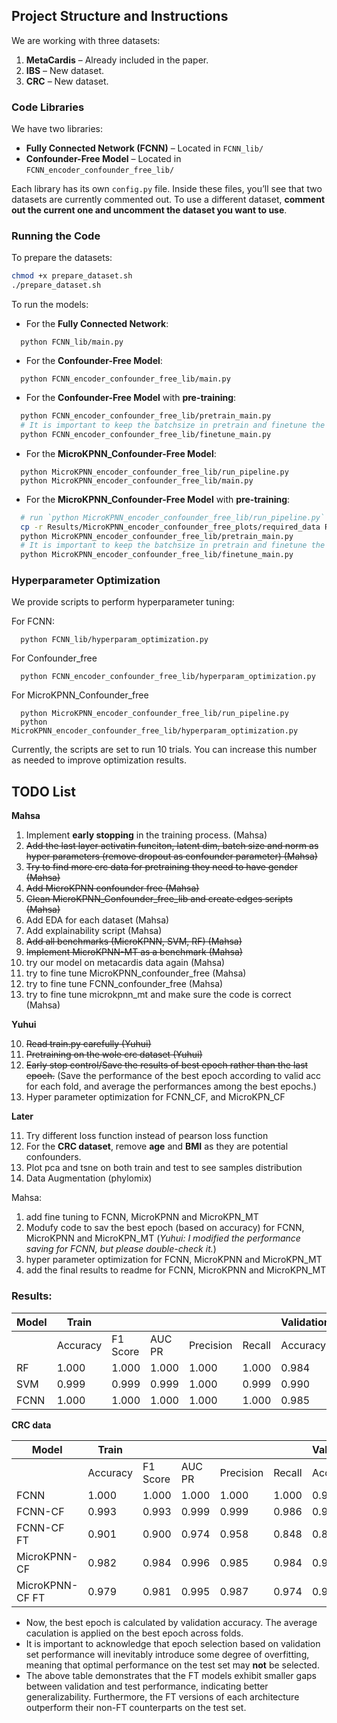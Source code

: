 ## Project Structure and Instructions

We are working with three datasets:

1. **MetaCardis** – Already included in the paper.
2. **IBS** – New dataset.
3. **CRC** – New dataset.

### Code Libraries

We have two libraries:

- **Fully Connected Network (FCNN)** – Located in `FCNN_lib/`
- **Confounder-Free Model** – Located in `FCNN_encoder_confounder_free_lib/`

Each library has its own `config.py` file. Inside these files, you’ll see that two datasets are currently commented out. To use a different dataset, **comment out the current one and uncomment the dataset you want to use**.

### Running the Code

To prepare the datasets: 

```bash
chmod +x prepare_dataset.sh
./prepare_dataset.sh
```

To run the models:

- For the **Fully Connected Network**:
```
  python FCNN_lib/main.py
```

- For the **Confounder-Free Model**:
```
  python FCNN_encoder_confounder_free_lib/main.py
```

- For the **Confounder-Free Model** with **pre-training**:
```bash
  python FCNN_encoder_confounder_free_lib/pretrain_main.py
  # It is important to keep the batchsize in pretrain and finetune the same. 
  python FCNN_encoder_confounder_free_lib/finetune_main.py
```

- For the **MicroKPNN_Confounder-Free Model**: 
```
  python MicroKPNN_encoder_confounder_free_lib/run_pipeline.py
  python MicroKPNN_encoder_confounder_free_lib/main.py
```

- For the **MicroKPNN_Confounder-Free Model** with **pre-training**:
```bash
  # run `python MicroKPNN_encoder_confounder_free_lib/run_pipeline.py` first
  cp -r Results/MicroKPNN_encoder_confounder_free_plots/required_data Results/MicroKPNN_encoder_confounder_free_finetune_plots/
  python MicroKPNN_encoder_confounder_free_lib/pretrain_main.py
  # It is important to keep the batchsize in pretrain and finetune the same. 
  python MicroKPNN_encoder_confounder_free_lib/finetune_main.py
```

### Hyperparameter Optimization
We provide scripts to perform hyperparameter tuning:

For FCNN:
```
  python FCNN_lib/hyperparam_optimization.py
```

For Confounder_free
```
  python FCNN_encoder_confounder_free_lib/hyperparam_optimization.py
```

For MicroKPNN_Confounder_free
```
  python MicroKPNN_encoder_confounder_free_lib/run_pipeline.py
  python MicroKPNN_encoder_confounder_free_lib/hyperparam_optimization.py
```

Currently, the scripts are set to run 10 trials. You can increase this number as needed to improve optimization results.

## TODO List

**Mahsa**

1. Implement **early stopping** in the training process. (Mahsa)
2. ~~Add the last layer activatin funciton, latent dim, batch size and norm as hyper parameters (remove dropout as confounder parameter) (Mahsa)~~
3. ~~Try to find more crc data for pretraining they need to have gender (Mahsa)~~
4. ~~Add MicroKPNN confounder free (Mahsa)~~
5. ~~Clean MicroKPNN_Confounder_free_lib and create edges scripts (Mahsa)~~
6. Add EDA for each dataset (Mahsa)
7. Add explainability script (Mahsa)
8. ~~Add all benchmarks (MicroKPNN, SVM, RF) (Mahsa)~~
9. ~~Implement MicroKPNN-MT as a benchmark (Mahsa)~~
10. try our model on metacardis data again (Mahsa)
11. try to fine tune MicroKPNN_confounder_free (Mahsa)
12. try to fine tune FCNN_confounder_free (Mahsa)
13. try to fine tune microkpnn_mt and make sure the code is correct (Mahsa)

**Yuhui**

10. ~~Read train.py carefully (Yuhui)~~
11. ~~Pretraining on the wole crc dataset (Yuhui)~~
12. ~~Early stop control/Save the results of best epoch rather than the last epoch.~~ (Save the performance of the best epoch according to valid acc for each fold, and average the performances among the best epochs.)
13. Hyper parameter optimization for FCNN_CF, and MicroKPN_CF

**Later**

11. Try different loss function instead of pearson loss function
13. For the **CRC dataset**, remove **age** and **BMI** as they are potential confounders.
14. Plot pca and tsne on both train and test to see samples distribution
15. Data Augmentation (phylomix)


Mahsa:
1. add fine tuning to FCNN, MicroKPNN and MicroKPN_MT
2. Modufy code to sav the best epoch (based on accuracy) for FCNN, MicroKPNN and MicroKPN_MT (*Yuhui: I modified the performance saving for FCNN, but please double-check it.*)
3. hyper parameter optimization for FCNN, MicroKPNN and MicroKPN_MT
4. add the final results to readme for FCNN, MicroKPNN and MicroKPN_MT



### Results:

| Model | Train     |           |           |           |           | Validation |           |           |           |           | Test      |           |           |           |           |
|-------|-----------|-----------|-----------|-----------|-----------|------------|-----------|-----------|-----------|-----------|-----------|-----------|-----------|-----------|-----------|
|       | Accuracy  | F1 Score  | AUC PR    | Precision | Recall    | Accuracy   | F1 Score  | AUC PR    | Precision | Recall    | Accuracy  | F1 Score  | AUC PR    | Precision | Recall    |
| RF    | 1.000     | 1.000     | 1.000     | 1.000     | 1.000     | 0.984      | 0.985     | 0.999     | 0.986     | 0.986     | 0.683     | 0.732     | 0.838     | 0.686     | 0.786     |
| SVM   | 0.999     | 0.999     | 0.999     | 1.000     | 0.999     | 0.990      | 0.991     | 0.999     | 0.993     | 0.989     | 0.654     | 0.711     | 0.796     | 0.660     | 0.771     |
| FCNN  | 1.000     | 1.000     | 1.000     | 1.000     | 1.000     | 0.985      | 0.987     | 0.999     | 0.982     | 0.993     | 0.667     | 0.712     | 0.794     | 0.677     | 0.751     |

**CRC data**

| Model           | Train     |           |           |           |           | Validation |           |           |           |           | Test      |           |           |           |           |
|-----------------|-----------|-----------|-----------|-----------|-----------|------------|-----------|-----------|-----------|-----------|-----------|-----------|-----------|-----------|-----------|
|                 | Accuracy  | F1 Score  | AUC PR    | Precision | Recall    | Accuracy   | F1 Score  | AUC PR    | Precision | Recall    | Accuracy  | F1 Score  | AUC PR    | Precision | Recall    |
| FCNN            | 1.000     | 1.000     | 1.000     | 1.000     | 1.000     | 0.989      | 0.991     | 0.999     | 0.990     | 0.992     | 0.607     | 0.713     | **0.799** | 0.609     | 0.861     |
| FCNN-CF         | 0.993     | 0.993     | 0.999     | 0.999     | 0.986     | 0.985      | 0.986     | 0.996     | 0.990     | 0.981     | 0.593     | 0.707     | 0.734     | 0.597     | **0.865** |
| FCNN-CF FT      | 0.901     | 0.900     | 0.974     | 0.958     | 0.848     | 0.863      | 0.863     | 0.952     | 0.919     | 0.817     | 0.631     | 0.708     | 0.756     | 0.643     | 0.789     |
| MicroKPNN-CF    | 0.982     | 0.984     | 0.996     | 0.985     | 0.984     | 0.946      | 0.952     | 0.983     | 0.950     | 0.955     | 0.617     | 0.709     | 0.715     | 0.619     | 0.830     |
| MicroKPNN-CF FT | 0.979     | 0.981     | 0.995     | 0.987     | 0.974     | 0.959      | 0.962     | 0.978     | 0.967     | 0.959     | **0.643** | **0.722** | 0.756     | **0.650** | 0.813     |

- Now, the best epoch is calculated by validation accuracy. The average caculation is applied on the best epoch across folds.
- It is important to acknowledge that epoch selection based on validation set performance will inevitably introduce some degree of overfitting, meaning that optimal performance on the test set may **not** be selected. 
- The above table demonstrates that the FT models exhibit smaller gaps between validation and test performance, indicating better generalizability. Furthermore, the FT versions of each architecture outperform their non-FT counterparts on the test set. 
